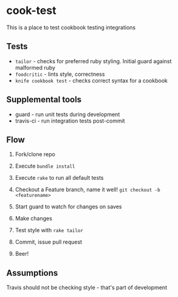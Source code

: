 cook-test
=========

This is a place to test cookbook testing integrations

Tests
-----
* `tailor` - checks for preferred ruby styling. Initial guard against malformed ruby
* `foodcritic` - lints style, correctness
* `knife cookbook test` - checks correct syntax for a cookbook

Supplemental tools
------------------

* guard - run unit tests during development
* travis-ci - run integration tests post-commit

Flow
----

1. Fork/clone repo
1. Execute `bundle install`
1. Execute `rake` to run all default tests
1. Checkout a Feature branch, name it well! `git checkout -b <featurename>`

1. Start guard to watch for changes on saves

1. Make changes

1. Test style with `rake tailor`

1. Commit, issue pull request
1. Beer!


Assumptions
-----------
Travis should not be checking style - that's part of development
